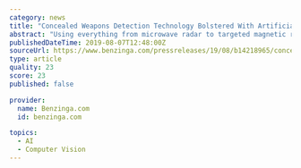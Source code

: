 ```yaml
---
category: news
title: "Concealed Weapons Detection Technology Bolstered With Artificial Intelligence"
abstract: "Using everything from microwave radar to targeted magnetic resonance to video analytics for threat object recognition, Patriot One's sensors gather information and its AI software. In addition, these different sensors can be networked together to analyze ..."
publishedDateTime: 2019-08-07T12:48:00Z
sourceUrl: https://www.benzinga.com/pressreleases/19/08/b14218965/concealed-weapons-detection-technology-bolstered-with-artificial-intelligence
type: article
quality: 23
score: 23
published: false

provider:
  name: Benzinga.com
  id: benzinga.com

topics:
  - AI
  - Computer Vision
---
```

